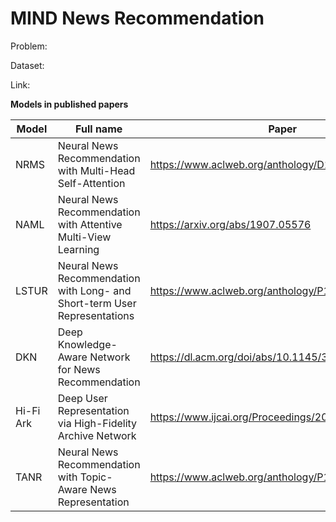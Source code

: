 # MIND News Recommendation

Problem: 

Dataset:

Link:

**Models in published papers**

| Model     | Full name                                                                 | Paper                                              | Summary
| --------- | ------------------------------------------------------------------------- | -------------------------------------------------- | -------------------------------------
| NRMS      | Neural News Recommendation with Multi-Head Self-Attention                 | https://www.aclweb.org/anthology/D19-1671/         | [NRMS](https://github.com/ducdinhchu/news-recommend/blob/master/NRMS_summary.pdf)
| NAML      | Neural News Recommendation with Attentive Multi-View Learning             | https://arxiv.org/abs/1907.05576                   |
| LSTUR     | Neural News Recommendation with Long- and Short-term User Representations | https://www.aclweb.org/anthology/P19-1033.pdf      |
| DKN       | Deep Knowledge-Aware Network for News Recommendation                      | https://dl.acm.org/doi/abs/10.1145/3178876.3186175 |
| Hi-Fi Ark | Deep User Representation via High-Fidelity Archive Network                | https://www.ijcai.org/Proceedings/2019/424         |
| TANR      | Neural News Recommendation with Topic-Aware News Representation           | https://www.aclweb.org/anthology/P19-1110.pdf      |
